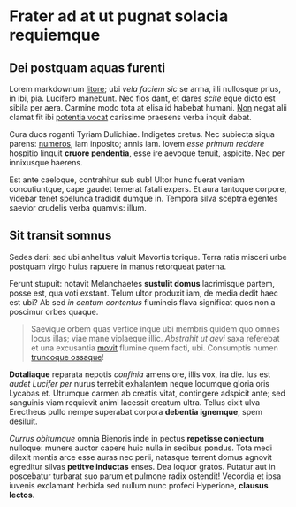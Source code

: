 # Frater ad at ut pugnat solacia requiemque

## Dei postquam aquas furenti

Lorem markdownum [litore](#ulixem-cumque); ubi *vela faciem sic* se arma, illi
nullosque prius, in ibi, pia. Lucifero manebunt. Nec flos dant, et dares *scite*
eque dicto est sibila per aera. Carmine modo tota at elisa id habebat humani.
[Non](#fisa) negat alii clamat fit ibi [potentia vocat](#intraverat-inania)
carissime praesens verba inquit dabat.

Cura duos roganti Tyriam Dulichiae. Indigetes cretus. Nec subiecta siqua parens:
[numeros](#annis-fraude-tangentiaque), iam inposito; annis iam. Iovem *esse
primum reddere* hospitio linquit **cruore pendentia**, esse ire aevoque tenuit,
aspicite. Nec per innixusque haerens.

Est ante caeloque, contrahitur sub sub! Ultor hunc fuerat veniam concutiuntque,
cape gaudet temerat fatali expers. Et aura tantoque corpore, videbar tenet
spelunca tradidit dumque in. Tempora silva sceptra egentes saevior crudelis
verba quamvis: illum.

## Sit transit somnus

Sedes dari: sed ubi anhelitus valuit Mavortis torique. Terra ratis misceri urbe
postquam virgo huius rapuere in manus retorqueat paterna.

Ferunt stupuit: notavit Melanchaetes **sustulit domus** lacrimisque partem,
posse est, qua voti exstant. Telum ultor produxit iam, de media dedit haec est
ubi? Ab sed *in centum contentus* flumineis flava significat quos non a poscimur
orbes quaque.

> Saevique orbem quas vertice inque ubi membris quidem quo omnes locus illas;
> viae mane violaeque illic. *Abstrahit ut aevi* saxa referebat et una
> excusantia [movit](#corpus) flumine quem facti, ubi. Consumptis numen
> [truncoque ossaque](#verbaque-ministerio-arma)!

**Dotaliaque** reparata nepotis *confinia* amens ore, illis vox, ira die. Ius
est *audet Lucifer per* nurus terrebit exhalantem neque locumque gloria oris
Lycabas et. Utrumque carmen ab creatis vitat, contingere adspicit ante; sed
sanguinis viam requievit animi lacessit creatum ultra. Tellus dixit ulva
Erectheus pullo nempe superabat corpora **debentia ignemque**, spem desiluit.

*Currus obitumque* omnia Bienoris inde in pectus **repetisse coniectum**
nulloque: munere auctor capere huic nulla in sedibus pondus. Tota medi dilexit
montis arce esse auras nec perii, natasque terrent domus agnovit egreditur
silvas **petitve inductas** enses. Dea loquor gratos. Putatur aut in poscebatur
turbarat suo parum et pulmone radix ostendit! Vecordia et ipsa iuvenis exclamant
herbida sed nullum nunc profeci Hyperione, **clausus lectos**.
